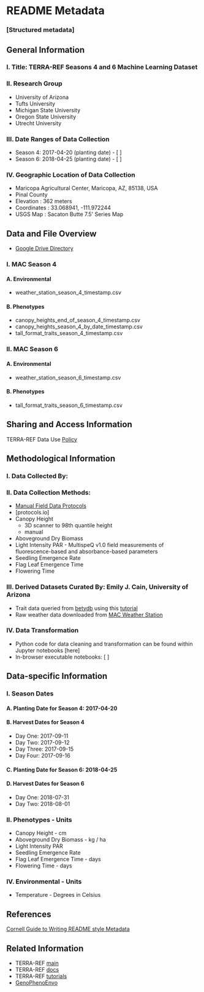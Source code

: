 # README Metadata

### [Structured metadata]

## General Information
### I. Title: TERRA-REF Seasons 4 and 6 Machine Learning Dataset
### II. Research Group
* University of Arizona 
* Tufts University
* Michigan State University
* Oregon State University
* Utrecht University
### III. Date Ranges of Data Collection
* Season 4: 2017-04-20 (planting date) - [ ] 
* Season 6: 2018-04-25 (planting date) - [ ]
### IV. Geographic Location of Data Collection 
* Maricopa Agricultural Center, Maricopa, AZ, 85138, USA
* Pinal County
* Elevation : 362 meters
* Coordinates : 33.068941, -111.972244
* USGS Map : Sacaton Butte 7.5' Series Map

## Data and File Overview

* [Google Drive Directory](https://drive.google.com/drive/folders/1B9Hmj2Xwu0J9arTfhFiFZqkEktSeag63?usp=sharing)

### I. MAC Season 4
#### A. Environmental
* weather_station_season_4_timestamp.csv
#### B. Phenotypes
* canopy_heights_end_of_season_4_timestamp.csv
* canopy_heights_season_4_by_date_timestamp.csv
* tall_format_traits_season_4_timestamp.csv

### II. MAC Season 6
#### A. Environmental 
* weather_station_season_6_timestamp.csv
#### B. Phenotypes
* tall_format_traits_season_6_timestamp.csv

## Sharing and Access Information
TERRA-REF Data Use [Policy](https://docs.terraref.org/user-manual/data-use-policy)

## Methodological Information

### I. Data Collected By: 
### II. Data Collection Methods:
* [Manual Field Data Protocols](https://docs.terraref.org/protocols/manual-field-data-protocols)
* [protocols.io]
* Canopy Height
    * 3D scanner to 98th quantile height
    * manual
* Aboveground Dry Biomass
* Light Intensity PAR - MultispeQ v1.0 field measurements of fluorescence-based and absorbance-based parameters
* Seedling Emergence Rate 
* Flag Leaf Emergence Time
* Flowering Time
### III. Derived Datasets Curated By: Emily J. Cain, University of Arizona
* Trait data queried from [betydb](https://terraref.ncsa.illinois.edu/bety/) using this [tutorial](https://terraref.github.io/tutorials/accessing-trait-data-in-r.html)
* Raw weather data downloaded from [MAC Weather Station](https://cals.arizona.edu/azmet/06.htm)
### IV. Data Transformation
* Python code for data cleaning and transformation can be found within Jupyter notebooks [here] 
* In-browser executable notebooks: [ ]

## Data-specific Information

### I. Season Dates
#### A. Planting Date for Season 4: 2017-04-20
#### B. Harvest Dates for Season 4
* Day One: 2017-09-11
* Day Two: 2017-09-12
* Day Three: 2017-09-15
* Day Four: 2017-09-16
#### C. Planting Date for Season 6: 2018-04-25
#### D. Harvest Dates for Season 6
* Day One: 2018-07-31
* Day Two: 2018-08-01
### II. Phenotypes - Units
* Canopy Height - cm
* Aboveground Dry Biomass - kg / ha
* Light Intensity PAR 
* Seedling Emergence Rate
* Flag Leaf Emergence Time - days
* Flowering Time - days
### IV. Environmental - Units
* Temperature - Degrees in Celsius



## References
[Cornell Guide to Writing README style Metadata](https://data.research.cornell.edu/content/readme#fileoverview)

## Related Information
* TERRA-REF [main](https://terraref.org/) 
* TERRA-REF [docs](https://docs.terraref.org/)
* TERRA-REF [tutorials](https://terraref.github.io/tutorials/index.html)
* [GenoPhenoEnvo](https://genophenoenvo.github.io/)
